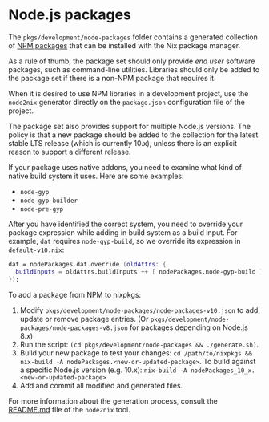 Node.js packages
================
The `pkgs/development/node-packages` folder contains a generated collection of
[NPM packages](https://npmjs.com/) that can be installed with the Nix package
manager.

As a rule of thumb, the package set should only provide *end user* software
packages, such as command-line utilities. Libraries should only be added to the
package set if there is a non-NPM package that requires it.

When it is desired to use NPM libraries in a development project, use the
`node2nix` generator directly on the `package.json` configuration file of the
project.

The package set also provides support for multiple Node.js versions. The policy
is that a new package should be added to the collection for the latest stable LTS
release (which is currently 10.x), unless there is an explicit reason to support
a different release.

If your package uses native addons, you need to examine what kind of native
build system it uses. Here are some examples:

* `node-gyp`
* `node-gyp-builder`
* `node-pre-gyp`

After you have identified the correct system, you need to override your package
expression while adding in build system as a build input. For example, `dat`
requires `node-gyp-build`, so we override its expression in `default-v10.nix`:

```nix
dat = nodePackages.dat.override (oldAttrs: {
  buildInputs = oldAttrs.buildInputs ++ [ nodePackages.node-gyp-build ];
});
```

To add a package from NPM to nixpkgs:

 1. Modify `pkgs/development/node-packages/node-packages-v10.json` to add, update
    or remove package entries. (Or `pkgs/development/node-packages/node-packages-v8.json`
    for packages depending on Node.js 8.x)
 2. Run the script: `(cd pkgs/development/node-packages && ./generate.sh)`.
 3. Build your new package to test your changes:
    `cd /path/to/nixpkgs && nix-build -A nodePackages.<new-or-updated-package>`.
    To build against a specific Node.js version (e.g. 10.x):
    `nix-build -A nodePackages_10_x.<new-or-updated-package>`
 4. Add and commit all modified and generated files.

For more information about the generation process, consult the
[README.md](https://github.com/svanderburg/node2nix) file of the `node2nix`
tool.

